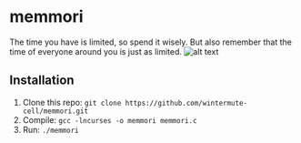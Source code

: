 # memmori
The time you have is limited, so spend it wisely.
But also remember that the time of everyone around you is just as limited.
![alt text](https://github.com/wintermute/memmori/blob/main/memmoriscreen.png?raw=true)


## Installation
1. Clone this repo:
      ```git clone https://github.com/wintermute-cell/memmori.git```
2. Compile:
      ```gcc -lncurses -o memmori memmori.c```
3. Run:
      ```./memmori```
